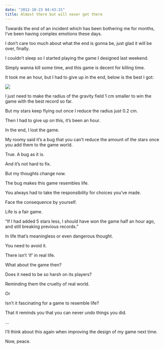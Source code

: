 ```yaml
---
date: "2012-10-23 04:43:31"
title: Almost there but will never get there
---
```


Towards the end of an incident which has been bothering me for months, I’ve been having complex emotions these days.

I don’t care too much about what the end is gonna be, just glad it will be over, finally.

I couldn’t sleep so I started playing the game I designed last weekend.

Simply wanna kill some time, and this game is decent for killing time.

It took me an hour, but I had to give up in the end, below is the best I got:

![](https://architech-blog.s3-ap-southeast-1.amazonaws.com/content/images/uploads/2012/10/Screen-Shot-2012-10-23-at-2.57.52-AM.png)

I just need to make the radius of the gravity field 1 cm smaller to win the game with the best record so far.

But my stars keep flying out once I reduce the radius just 0.2 cm.

Then I had to give up on this, it’s been an hour.

In the end, I lost the game.

My roomy said it’s a bug that you can’t reduce the amount of the stars once you add them to the game world.

True. A bug as it is.

And it’s not hard to fix.

But my thoughts change now.

The bug makes this game resembles life.

You always had to take the responsibility for choices you’ve made.

Face the consequence by yourself.

Life is a fair game.

“If I had added 5 stars less, I should have won the game half an hour ago, and still breaking previous records.”

In life that’s meaningless or even dangerous thought.

You need to avoid it.

There isn’t ‘if’ in real life.

What about the game then?

Does it need to be so harsh on its players?

Reminding them the cruelty of real world.

Or

Isn’t it fascinating for a game to resemble life?

That it reminds you that you can never undo things you did.

…

I’ll think about this again when improving the design of my game next time.

Now, peace.
